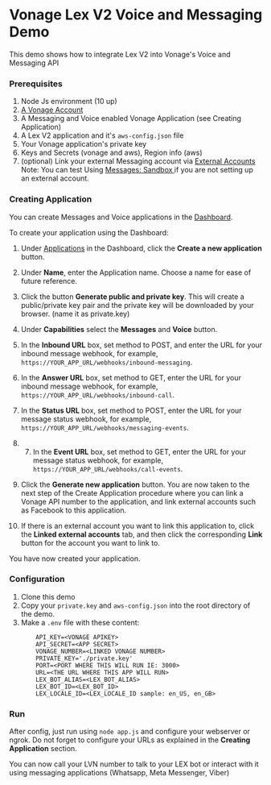 # Vonage Lex V2 Voice and Messaging Demo

This demo shows how to integrate Lex V2 into Vonage's Voice and Messaging API

### Prerequisites
1. Node Js environment (10 up)
2. [A Vonage Account](https://developer.vonage.com/en/account/guides/dashboard-management#create-and-configure-a-vonage-account)
3. A Messaging and Voice enabled Vonage Application (see Creating Application)
4. A Lex V2 application and it's ```aws-config.json``` file
5. Your Vonage application's private key
6. Keys and Secrets (vonage and aws), Region info (aws)
7.  (optional) Link your external Messaging account via [External Accounts](https://dashboard.nexmo.com/messages/social-channels)
	Note: You can test Using [Messages: Sandbox ](https://dashboard.nexmo.com/messages/sandbox) if you are not setting up an external account.
	
### Creating Application

You can create Messages and Voice applications in the  [Dashboard](https://dashboard.nexmo.com/applications).

To create your application using the Dashboard:

1.  Under  [Applications](https://dashboard.nexmo.com/applications)  in the Dashboard, click the  **Create a new application**  button.
    
2.  Under  **Name**, enter the Application name. Choose a name for ease of future reference.
    
3.  Click the button  **Generate public and private key**. This will create a public/private key pair and the private key will be downloaded by your browser. (name it as private.key)
    
4.  Under  **Capabilities**  select the  **Messages** and **Voice** button.
    
5.  In the  **Inbound URL**  box, set method to POST, and enter the URL for your inbound message webhook, for example,  `https://YOUR_APP_URL/webhooks/inbound-messaging`.
6.  In the  **Answer URL**  box, set method to GET, enter the URL for your inbound message webhook, for example,  `https://YOUR_APP_URL/webhooks/inbound-call`.
    
7.  In the  **Status URL**  box, set method to POST, enter the URL for your message status webhook, for example,  `https://YOUR_APP_URL/webhooks/messaging-events`.
8. 7.  In the  **Event URL**  box, set method to GET, enter the URL for your message status webhook, for example,  `https://YOUR_APP_URL/webhooks/call-events`.
    
9.  Click the  **Generate new application**  button. You are now taken to the next step of the Create Application procedure where you can link a Vonage API number to the application, and link external accounts such as Facebook to this application.
    
10.  If there is an external account you want to link this application to, click the  **Linked external accounts**  tab, and then click the corresponding  **Link**  button for the account you want to link to.
    
You have now created your application.

### Configuration
1. Clone this demo
2. Copy your ```private.key``` and ```aws-config.json``` into the  root directory of the demo.
3. Make a ```.env``` file with these content:
	```APPLICATION_ID=<VONAGEvAPPLICATIONID>
		API_KEY=<VONAGE APIKEY>
		API_SECRET=<APP SECRET>
		VONAGE_NUMBER=<LINKED VONAGE NUMBER>
		PRIVATE_KEY='./private.key'
		PORT=<PORT WHERE THIS WILL RUN IE: 3000>
		URL=<THE URL WHERE THIS APP WILL RUN>
		LEX_BOT_ALIAS=<LEX_BOT_ALIAS>
		LEX_BOT_ID=<LEX_BOT_ID>
		LEX_LOCALE_ID=<LEX_LOCALE_ID sample: en_US, en_GB>
	```

### Run
After config, just run using ```node app.js``` and configure your webserver or ngrok. Do not forget to configure your URLs as explained in the **Creating Application** section.

You can now call your LVN number to talk to your LEX bot or interact with it using messaging applications (Whatsapp, Meta Messenger, Viber)
